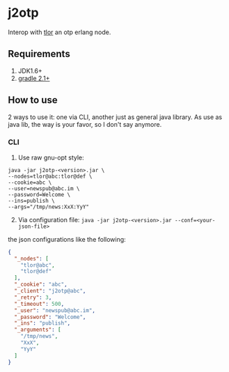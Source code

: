 j2otp
===========
Interop with [tlor](https://github.com/junjiemars/tlor) an otp erlang node.

## Requirements
1. JDK1.6+
2. [gradle 2.1+](https://github.com/gradle/gradle.git)

## How to use
2 ways to use it: one via CLI, another just as general java library.
As use as java lib, the way is your favor, so I don't say anymore.

### CLI
1. Use raw gnu-opt style:
```shell
java -jar j2otp-<version>.jar \
--nodes=tlor@abc:tlor@def \
--cookie=abc \
--user=newspub@abc.im \
--password=Welcome \
--ins=publish \
--args="/tmp/news:XxX:YyY" 
```
2. Via configuration file:
`java -jar j2otp-<version>.jar --conf=<your-json-file>`

the json configurations like the following:
```json
{
  "_nodes": [
    "tlor@abc",
    "tlor@def"
  ],
  "_cookie": "abc",
  "_client": "j2otp@abc",
  "_retry": 3,
  "_timeout": 500,
  "_user": "newspub@abc.im",
  "_password": "Welcome",
  "_ins": "publish",
  "_arguments": [
    "/tmp/news",
    "XxX",
    "YyY"
  ]
}
```
